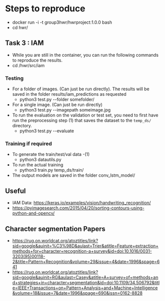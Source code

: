# Steps to reproduce
- docker run -i -t group3hwr/hwrproject:1.0.0 bash 
- cd hwr/
## Task 3 : IAM
- While you are still in the container, you can run the following commands to reproduce the results.
- cd /hwr/src/iam
### Testing
- For a folder of images. (Can just be run directly). The results will be saved in the folder results/iam_predictions as requested
  - python3 test.py --folder somefolder/
- For a single image. (Can just be run directly)
  - python3 test.py --imagepath someimage.jpg
- To run the evaluation on the validation or test set, you need to first have run the preprocessing step (1) that saves the dataset to the `temp_ds/` directory.
  - python3 test.py --evaluate

### Training if required
- To generate the train/test/val data -(1)
    - python3 datautils.py
- To run the actual training
    - python3 train.py temp_ds/train/
- The output models are saved in the folder conv_lstm_model/


## Useful
- IAM Data: https://keras.io/examples/vision/handwriting_recognition/
- https://pyimagesearch.com/2015/04/20/sorting-contours-using-python-and-opencv/

## Character segmentation Papers
- https://rug.on.worldcat.org/atoztitles/link?sid=google&auinit=%C3%98D&aulast=Trier&atitle=Feature+extraction+methods+for+character+recognition-a+survey&id=doi:10.1016/0031-3203(95)00118-2&title=Pattern+Recognition&volume=29&issue=4&date=1996&spage=641
- https://rug.on.worldcat.org/atoztitles/link?sid=google&auinit=RG&aulast=Casey&atitle=A+survey+of+methods+and+strategies+in+character+segmentation&id=doi:10.1109/34.506792&title=IEEE+Transactions+on+Pattern+Analysis+and+Machine+Intelligence&volume=18&issue=7&date=1996&spage=690&issn=0162-8828